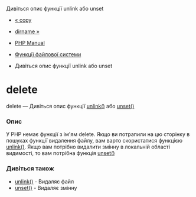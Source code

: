 Дивіться опис функції unlink або unset

-   [« copy](function.copy.md)
    
-   [dirname »](function.dirname.md)
    
-   [PHP Manual](index.md)
    
-   [Функції файлової системи](ref.filesystem.md)
    
-   Дивіться опис функції unlink або unset
    

# delete

delete — Дивіться опис функції [unlink()](function.unlink.md) або [unset()](function.unset.md)

### Опис

У PHP немає функції з ім'ям delete. Якщо ви потрапили на цю сторінку в пошуках функції видалення файлу, вам варто скористатися функцією [unlink()](function.unlink.md). Якщо вам потрібно видалити змінну в локальній області видимості, то вам потрібна функція [unset()](function.unset.md)

### Дивіться також

-   [unlink()](function.unlink.md) - Видаляє файл
-   [unset()](function.unset.md) - Видаляє змінну